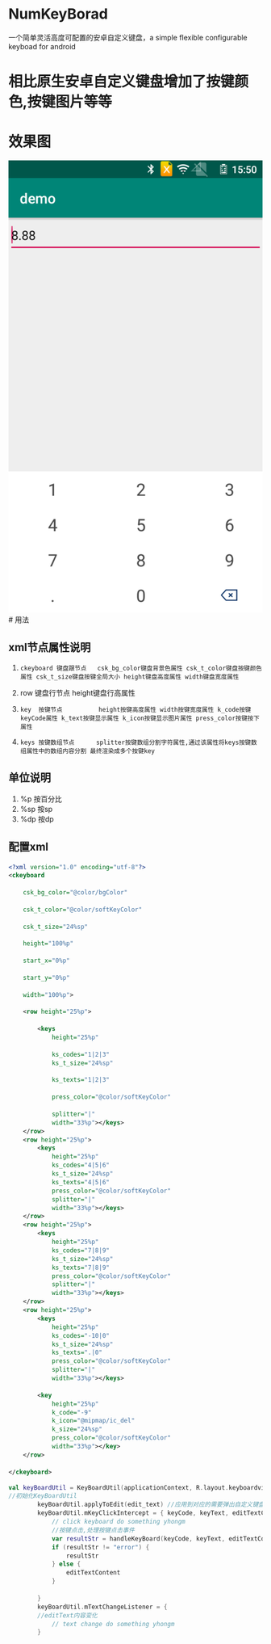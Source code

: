 # NumKeyBorad
一个简单灵活高度可配置的安卓自定义键盘，a simple  flexible configurable keyboad for android

# 相比原生安卓自定义键盘增加了按键颜色,按键图片等等
# 效果图
<img src="screen.png">
# 用法

##  xml节点属性说明
1.     ckeyboard 键盘跟节点   csk_bg_color键盘背景色属性 csk_t_color键盘按键颜色属性 csk_t_size键盘按键全局大小 height键盘高度属性 width键盘宽度属性
2.    row  键盘行节点        height键盘行高属性
3.     key  按键节点          height按键高度属性 width按键宽度属性 k_code按键keyCode属性 k_text按键显示属性 k_icon按键显示图片属性 press_color按键按下属性
4.     keys 按键数组节点      splitter按键数组分割字符属性,通过该属性将keys按键数组属性中的数组内容分割 最终渲染成多个按键key
## 单位说明
1.   %p                       按百分比
2.   %sp                      按sp
3.   %dp                      按dp

## 配置xml  

```xml
<?xml version="1.0" encoding="utf-8"?>
<ckeyboard    
      
    csk_bg_color="@color/bgColor" 
    
    csk_t_color="@color/softKeyColor" 
    
    csk_t_size="24%sp" 
  
    height="100%p" 

    start_x="0%p" 

    start_y="0%p" 

    width="100%p"> 
 
    <row height="25%p"> 
        
        <keys  
            height="25%p"
            
            ks_codes="1|2|3" 
            ks_t_size="24%sp"
           
            ks_texts="1|2|3"   
           
            press_color="@color/softKeyColor" 
            
            splitter="|"   
            width="33%p"></keys>
    </row>
    <row height="25%p">
        <keys
            height="25%p"
            ks_codes="4|5|6"
            ks_t_size="24%sp"
            ks_texts="4|5|6"
            press_color="@color/softKeyColor"
            splitter="|"
            width="33%p"></keys>
    </row>
    <row height="25%p">
        <keys
            height="25%p"
            ks_codes="7|8|9"
            ks_t_size="24%sp"
            ks_texts="7|8|9"
            press_color="@color/softKeyColor"
            splitter="|"
            width="33%p"></keys>
    </row>
    <row height="25%p">
        <keys
            height="25%p"
            ks_codes="-10|0"
            ks_t_size="24%sp"
            ks_texts=".|0"
            press_color="@color/softKeyColor"
            splitter="|"
            width="33%p"></keys>
        
        <key 
            height="25%p"
            k_code="-9"
            k_icon="@mipmap/ic_del"  
            k_size="24%sp"
            press_color="@color/softKeyColor"
            width="33%p"></key>
    </row>

</ckeyboard>

```

```kotlin
val keyBoardUtil = KeyBoardUtil(applicationContext, R.layout.keyboardview, R.xml.num_pad)
//初始化KeyBoardUtil
        keyBoardUtil.applyToEdit(edit_text) //应用到对应的需要弹出自定义键盘的EditText
        keyBoardUtil.mKeyClickIntercept = { keyCode, keyText, editTextContent ->
            // click keyboard do something yhongm
            //按键点击,处理按键点击事件 
            var resultStr = handleKeyBoard(keyCode, keyText, editTextContent)
            if (resultStr != "error") {
                resultStr
            } else {
                editTextContent
            }

        }
        keyBoardUtil.mTextChangeListener = {
        //editText内容变化
            // text change do something yhongm
        }
```

